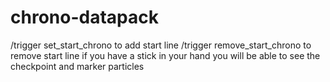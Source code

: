 # chrono-datapack
/trigger set_start_chrono to add start line
/trigger remove_start_chrono to remove start line
if you have a stick in your hand you will be able to see the checkpoint and marker particles